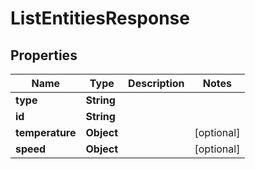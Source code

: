 

# ListEntitiesResponse


## Properties

| Name | Type | Description | Notes |
|------------ | ------------- | ------------- | -------------|
|**type** | **String** |  |  |
|**id** | **String** |  |  |
|**temperature** | **Object** |  |  [optional] |
|**speed** | **Object** |  |  [optional] |



